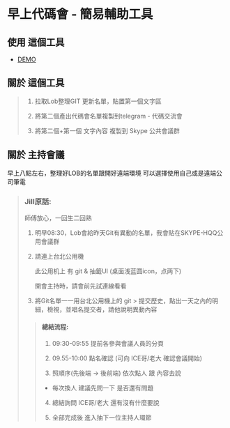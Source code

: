 # 早上代碼會 - 簡易輔助工具
## 使用 這個工具
- [DEMO](https://bmpromise.github.io/tools-morning-meeting/tool.html)
## 關於 這個工具
> 1. 拉取Lob整理GIT 更新名單，貼置第一個文字區
> 
> 2. 將第二個產出代碼會名單複製到telegram - 代碼交流會
> 
> 3. 將第二個+第一個 文字內容 複製到 Skype 公共會議群

## 關於 主持會議
早上八點左右，整理好LOB的名單跟開好遠端環境
可以選擇使用自己或是遠端公司筆電

> ### Jill原話:
> 師傅放心，一回生二回熟
> 1. 明早08:30，Lob會給昨天Git有異動的名單，我會貼在SKYPE-HQQ公用會議群
> 
> 2. 請連上台北公用機
>
>    此公用机上 有 git & 抽籤UI (桌面浅蓝圆icon，点两下)
> 
>    開會主持時，請會前先試連線看看
> 
> 3. 將Git名單一一用台北公用機上的 git > 提交歷史，點出一天之內的明細，檢視，並唱名提交者，請他說明異動內容
>
>> #### 總結流程:
>> 1. 09:30-09:55 提前各參與會議人員的分頁
>>
>> 2. 09.55-10:00 點名確認 (可向 ICE哥/老大 確認會議開始)
>>
>> 3. 照順序(先後端 -> 後前端) 依次點人 跟 內容去說
>>
>>  - 每次換人 建議先問一下 是否還有問題
>>
>> 4. 總結詢問 ICE哥/老大 還有沒有什麼要說
>>
>> 5. 全部完成後 進入抽下一位主持人環節
